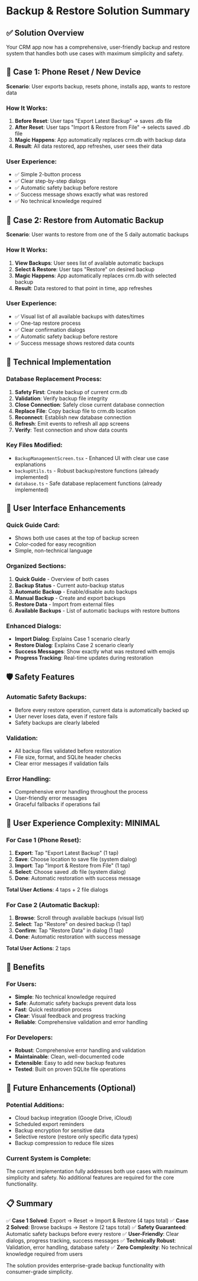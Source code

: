 # Backup & Restore Solution Summary

## ✅ Solution Overview

Your CRM app now has a comprehensive, user-friendly backup and restore system that handles both use cases with maximum simplicity and safety.

## 🎯 Case 1: Phone Reset / New Device
**Scenario**: User exports backup, resets phone, installs app, wants to restore data

### How It Works:
1. **Before Reset**: User taps "Export Latest Backup" → saves .db file
2. **After Reset**: User taps "Import & Restore from File" → selects saved .db file
3. **Magic Happens**: App automatically replaces crm.db with backup data
4. **Result**: All data restored, app refreshes, user sees their data

### User Experience:
- ✅ Simple 2-button process
- ✅ Clear step-by-step dialogs
- ✅ Automatic safety backup before restore
- ✅ Success message shows exactly what was restored
- ✅ No technical knowledge required

## 🎯 Case 2: Restore from Automatic Backup
**Scenario**: User wants to restore from one of the 5 daily automatic backups

### How It Works:
1. **View Backups**: User sees list of available automatic backups
2. **Select & Restore**: User taps "Restore" on desired backup
3. **Magic Happens**: App automatically replaces crm.db with selected backup
4. **Result**: Data restored to that point in time, app refreshes

### User Experience:
- ✅ Visual list of all available backups with dates/times
- ✅ One-tap restore process
- ✅ Clear confirmation dialogs
- ✅ Automatic safety backup before restore
- ✅ Success message shows restored data counts

## 🔧 Technical Implementation

### Database Replacement Process:
1. **Safety First**: Create backup of current crm.db
2. **Validation**: Verify backup file integrity
3. **Close Connection**: Safely close current database connection
4. **Replace File**: Copy backup file to crm.db location
5. **Reconnect**: Establish new database connection
6. **Refresh**: Emit events to refresh all app screens
7. **Verify**: Test connection and show data counts

### Key Files Modified:
- `BackupManagementScreen.tsx` - Enhanced UI with clear use case explanations
- `backupUtils.ts` - Robust backup/restore functions (already implemented)
- `database.ts` - Safe database replacement functions (already implemented)

## 🎨 User Interface Enhancements

### Quick Guide Card:
- Shows both use cases at the top of backup screen
- Color-coded for easy recognition
- Simple, non-technical language

### Organized Sections:
1. **Quick Guide** - Overview of both cases
2. **Backup Status** - Current auto-backup status
3. **Automatic Backup** - Enable/disable auto backups
4. **Manual Backup** - Create and export backups
5. **Restore Data** - Import from external files
6. **Available Backups** - List of automatic backups with restore buttons

### Enhanced Dialogs:
- **Import Dialog**: Explains Case 1 scenario clearly
- **Restore Dialog**: Explains Case 2 scenario clearly
- **Success Messages**: Show exactly what was restored with emojis
- **Progress Tracking**: Real-time updates during restoration

## 🛡️ Safety Features

### Automatic Safety Backups:
- Before every restore operation, current data is automatically backed up
- User never loses data, even if restore fails
- Safety backups are clearly labeled

### Validation:
- All backup files validated before restoration
- File size, format, and SQLite header checks
- Clear error messages if validation fails

### Error Handling:
- Comprehensive error handling throughout the process
- User-friendly error messages
- Graceful fallbacks if operations fail

## 📱 User Experience Complexity: MINIMAL

### For Case 1 (Phone Reset):
1. **Export**: Tap "Export Latest Backup" (1 tap)
2. **Save**: Choose location to save file (system dialog)
3. **Import**: Tap "Import & Restore from File" (1 tap)
4. **Select**: Choose saved .db file (system dialog)
5. **Done**: Automatic restoration with success message

**Total User Actions**: 4 taps + 2 file dialogs

### For Case 2 (Automatic Backup):
1. **Browse**: Scroll through available backups (visual list)
2. **Select**: Tap "Restore" on desired backup (1 tap)
3. **Confirm**: Tap "Restore Data" in dialog (1 tap)
4. **Done**: Automatic restoration with success message

**Total User Actions**: 2 taps

## 🎉 Benefits

### For Users:
- **Simple**: No technical knowledge required
- **Safe**: Automatic safety backups prevent data loss
- **Fast**: Quick restoration process
- **Clear**: Visual feedback and progress tracking
- **Reliable**: Comprehensive validation and error handling

### For Developers:
- **Robust**: Comprehensive error handling and validation
- **Maintainable**: Clean, well-documented code
- **Extensible**: Easy to add new backup features
- **Tested**: Built on proven SQLite file operations

## 🔮 Future Enhancements (Optional)

### Potential Additions:
- Cloud backup integration (Google Drive, iCloud)
- Scheduled export reminders
- Backup encryption for sensitive data
- Selective restore (restore only specific data types)
- Backup compression to reduce file sizes

### Current System is Complete:
The current implementation fully addresses both use cases with maximum simplicity and safety. No additional features are required for the core functionality.

## 📋 Summary

✅ **Case 1 Solved**: Export → Reset → Import & Restore (4 taps total)
✅ **Case 2 Solved**: Browse backups → Restore (2 taps total)
✅ **Safety Guaranteed**: Automatic safety backups before every restore
✅ **User-Friendly**: Clear dialogs, progress tracking, success messages
✅ **Technically Robust**: Validation, error handling, database safety
✅ **Zero Complexity**: No technical knowledge required from users

The solution provides enterprise-grade backup functionality with consumer-grade simplicity.
